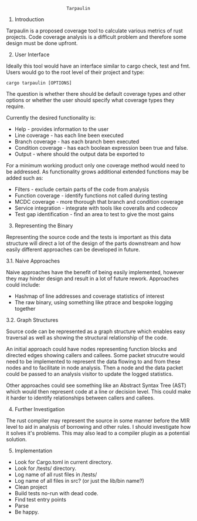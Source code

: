                            Tarpaulin

1.  Introduction

  Tarpaulin is a proposed coverage tool to calculate various metrics of rust 
  projects. Code coverage analysis is a difficult problem and therefore some 
  design must be done upfront.

2.  User Interface

  Ideally this tool would have an interface similar to cargo check, test and 
  fmt. Users would go to the root level of their project and type:

    cargo tarpaulin [OPTIONS]

  The question is whether there should be default coverage types and other 
  options or whether the user should specify what coverage types they require.

  Currently the desired functionality is:

  * Help - provides information to the user
  * Line coverage - has each line been executed
  * Branch coverage - has each branch been executed
  * Condition coverage - has each boolean expression been true and false.
  * Output - where should the output data be exported to

  For a minimum working product only one coverage method would need to be 
  addressed. As functionality grows additional extended functions may be added 
  such as:

  * Filters - exclude certain parts of the code from analysis 
  * Function coverage - identify functions not called during testing
  * MCDC coverage - more thorough that branch and condition coverage
  * Service integration - integrate with tools like coveralls and codecov
  * Test gap identification - find an area to test to give the most gains 

3.  Representing the Binary

  Representing the source code and the tests is important as this data structure
  will direct a lot of the design of the parts downstream and how easily 
  different approaches can be developed in future.

3.1.  Naive Approaches

  Naive approaches have the benefit of being easily implemented, however they 
  may hinder design and result in a lot of future rework. Approaches could 
  include:

  * Hashmap of line addresses and coverage statistics of interest
  * The raw binary, using something like ptrace and bespoke logging together

3.2.  Graph Structures

  Source code can be represented as a graph structure which enables easy 
  traversal as well as showing the structural relationship of the code.

  An initial approach could have nodes representing function blocks and directed
  edges showing callers and callees. Some packet strucutre would need to be 
  implemented to represent the data flowing to and from these nodes and to 
  facilitate in node analysis. Then a node and the data packet could be passed
  to an analysis visitor to update the logged statistics.

  Other approaches could see something like an Abstract Syntax Tree (AST) which
  would then represent code at a line or decision level. This could make it 
  harder to identify relationships between callers and callees.

4.  Further Investigation

  The rust compiler may represent the source in some manner before the MIR level
  to aid in analysis of borrowing and other rules. I should investigate how it
  solves it's problems. This may also lead to a compiler plugin as a potential
  solution.

5.  Implementation

  * Look for Cargo.toml in current directory. 
  * Look for /tests/ directory.
  * Log name of all rust files in /tests/
  * Log name of all files in src? (or just the lib/bin name?)
  * Clean project
  * Build tests no-run with dead code.
  * Find test entry points
  * Parse
  * Be happy.
